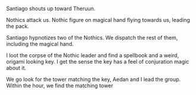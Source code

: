 Santiago shouts up toward Theruun.

Nothics attack us. Nothic figure on magical hand flying towards us, leading the pack.

Santiago hypnotizes two of the Nothics. We dispatch the rest of them, including the magical hand.

I loot the corpse of the Nothic leader and find a spellbook and a weird, origami looking key. I get the sense the key has a feel of conjuration magic about it.

We go look for the tower matching the key, Aedan and I lead the group. Within the hour, we find the matching tower